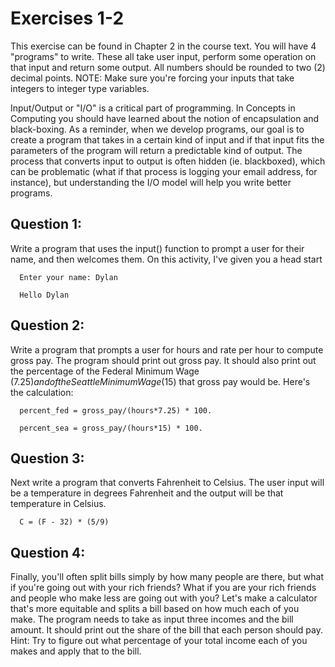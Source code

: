 # Exercises 1-2
This exercise can be found in Chapter 2 in the course text. You will have 4 "programs" to write. These all take user input, perform some operation on that input and return some output. All numbers should be rounded to two (2) decimal points. NOTE: Make sure you're forcing your inputs that take integers to integer type variables.

Input/Output or "I/O" is a critical part of programming. In Concepts in Computing you should have learned about the notion of encapsulation and black-boxing. As a reminder, when we develop programs, our goal is to create a program that takes in a certain kind of input and if that input fits the parameters of the program will return a predictable kind of output. The process that converts input to output is often hidden (ie. blackboxed), which can be problematic (what if that process is logging your email address, for instance), but understanding the I/O model will help you write better programs.

## Question 1: 
Write a program that uses the input() function to prompt a user for their name, and then welcomes them. On this activity, I've given you a head start

      Enter your name: Dylan

      Hello Dylan



## Question 2: 
Write a program that prompts a user for hours and rate per hour to compute gross pay. The program should print out gross pay. It should also print out the percentage of the Federal Minimum Wage ($7.25) and of the Seattle Minimum Wage ($15) that gross pay would be. Here's the calculation:

      percent_fed = gross_pay/(hours*7.25) * 100.

      percent_sea = gross_pay/(hours*15) * 100.




## Question 3:
Next write a program that converts Fahrenheit to Celsius. The user input will be a temperature in degrees Fahrenheit and the output will be that temperature in Celsius. 

      C = (F - 32) * (5/9)


## Question 4: 
Finally, you'll often split bills simply by how many people are there, but what if you're going out with your rich friends? What if you are your rich friends and people who make less are going out with you? Let's make a calculator that's more equitable and splits a bill based on how much each of you make. The program needs to take as input three incomes and the bill amount. It should print out the share of the bill that each person should pay. Hint: Try to figure out what percentage of your total income each of you makes and apply that to the bill.